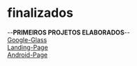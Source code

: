 # finalizados
 --<strong>PRIMEIROS PROJETOS ELABORADOS</strong>--<br>
 <a href="https://pcmakeeer.github.io/finalizados/google-glass/">Google-Glass</a><br>
 <a href="https://pcmakeeer.github.io/finalizados/landing-page/">Landing-Page</a><br>
 <a href="https://pcmakeeer.github.io/finalizados/android-page/">Android-Page</a>
